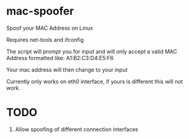 # mac-spoofer
Spoof your MAC Address on Linux

Requires net-tools and ifconfig

The script will prompt you for input and will only accept a valid MAC Address formatted like:
A1:B2:C3:D4:E5:F6

Your mac address will then change to your input

Currently only works on eth0 interface, if yours is different this will not work. 

# TODO
1) Allow spoofing of different connection interfaces
